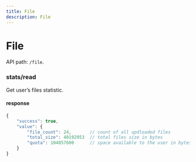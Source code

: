 ```yaml
---
title: File
description: File
---
```


# File

API path: `/file`.

### stats/read

Get user’s files statistic.

#### response

```js
{
    "success": true,
    "value": {
        "file_count": 24,       // count of all updloaded files 
        "total_size": 40192953  // total files size in bytes
        "quota": 104857600      // space available to the user in bytes
    }
}
```
